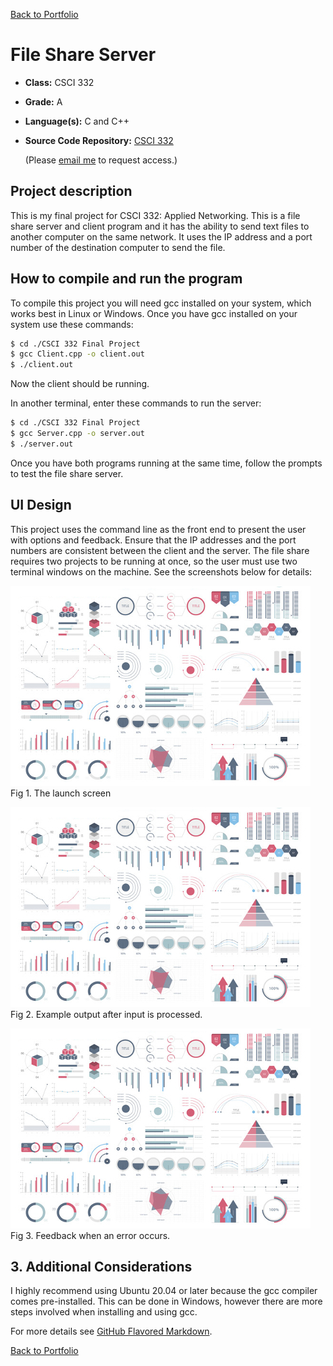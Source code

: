 [Back to Portfolio](./)

File Share Server
===============

-   **Class:** CSCI 332
-   **Grade:** A
-   **Language(s):** C and C++
-   **Source Code Repository:** [CSCI 332](https://github.com/logon02/CSCI-332-FileServer)

    (Please [email me](mailto:lcferguson@csustudent.net?subject=GitHub%20Access) to request access.)

## Project description

This is my final project for CSCI 332: Applied Networking. This is a file share server and client program and it has the ability to send text files to another computer on the same network. It uses the IP address and a port number of the destination computer to send the file.

## How to compile and run the program

To compile this project you will need gcc installed on your system, which works best in Linux or Windows. Once you have gcc installed on your system use these commands:

```bash
$ cd ./CSCI 332 Final Project
$ gcc Client.cpp -o client.out
$ ./client.out
```

Now the client should be running.

In another terminal, enter these commands to run the server:

```bash
$ cd ./CSCI 332 Final Project
$ gcc Server.cpp -o server.out
$ ./server.out
```
Once you have both programs running at the same time, follow the prompts to test the file share server.

## UI Design

This project uses the command line as the front end to present the user with options and feedback. Ensure that the IP addresses and the port numbers are consistent between the client and the server. The file share requires two projects to be running at once, so the user must use two terminal windows on the machine. See the screenshots below for details:

![screenshot](images/dummy_thumbnail.jpg)  
Fig 1. The launch screen

![screenshot](images/dummy_thumbnail.jpg)  
Fig 2. Example output after input is processed.

![screenshot](images/dummy_thumbnail.jpg)  
Fig 3. Feedback when an error occurs.

## 3. Additional Considerations

I highly recommend using Ubuntu 20.04 or later because the gcc compiler comes pre-installed. This can be done in Windows, however there are more steps involved when installing and using gcc.

For more details see [GitHub Flavored Markdown](https://guides.github.com/features/mastering-markdown/).

[Back to Portfolio](./)
